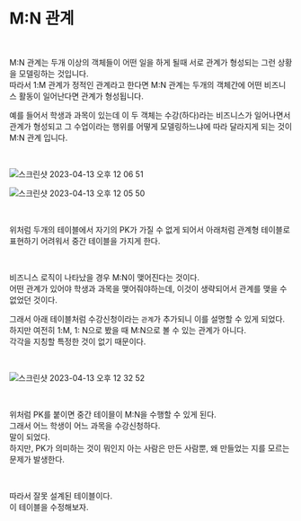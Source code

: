 # M:N 관계

<br>

 M:N 관계는 두개 이상의 객체들이 어떤 일을 하게 될때 서로 관계가 형성되는 그런 상황을 모델링하는 것입니다.  
따라서 1:M 관계가 정적인 관계라고 한다면 M:N 관계는 두개의 객체간에 어떤 비즈니스 활동이 일어난다면 관계가 형성됩니다.

예를 들어서 학생과 과목이 있는데 이 두 객체는 수강(하다)라는 비즈니스가 일어나면서 관계가 형성되고 그 수업이라는 행위를 어떻게 모델링하느냐에 따라 달라지게 되는 것이 M:N 관계 입니다.

<br>

![스크린샷 2023-04-13 오후 12 06 51](https://user-images.githubusercontent.com/81137234/231638828-435fcc9f-fd09-40a7-aecd-3d78e60104aa.png)

![스크린샷 2023-04-13 오후 12 05 50](https://user-images.githubusercontent.com/81137234/231637762-41859dd1-e6c6-4a99-b8cf-d663439ac5db.png)

<br>

위처럼 두개의 테이블에서 자기의 PK가 가질 수 없게 되어서 아래처럼 관계형 테이블로 표현하기 어려워서 중간 테이블을 가지게 한다.  

<br>

비즈니스 로직이 나타났을 경우 M:N이 맺어진다는 것이다.  
어떤 관계가 있어야 학생과 과목을 맺어줘야하는데, 이것이 생략되어서 관계를 맺을 수 없었던 것이다.  

그래서 아래 테이블처럼 수강신청이라는 `관계`가 추가되니 이를 설명할 수 있게 되었다.  
하지만 여전히 1:M, 1: N으로 봤을 때 M:N으로 볼 수 있는 관계가 아니다.  
각각을 지칭할 특정한 것이 없기 때문이다.

<br>

![스크린샷 2023-04-13 오후 12 32 52](https://user-images.githubusercontent.com/81137234/231642107-c1be2793-35fd-4a73-bacc-69b4e1410630.png)

<br>

위처럼 PK를 붙이면 중간 테이믈이 M:N을 수행할 수 있게 된다.  
그래서 어느 학생이 어느 과목을 수강신청하다.  
말이 되었다.  
하지만, PK가 의미하는 것이 뭐인지 아는 사람은 만든 사람뿐, 왜 만들었는 지를 모르는 문제가 발생한다.  

<br>

따라서 잘못 설계된 테이블이다.  
이 테이블을 수정해보자.  
<br>
